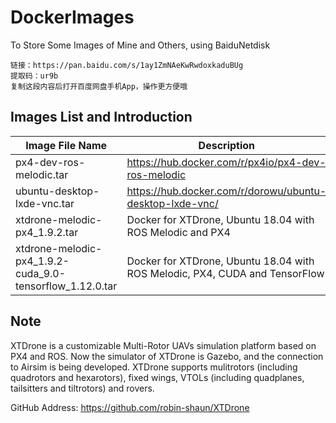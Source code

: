 # DockerImages
To Store Some Images of Mine and Others, using BaiduNetdisk
```
链接：https://pan.baidu.com/s/1ay1ZmNAeKwRwdoxkaduBUg 
提取码：ur9b 
复制这段内容后打开百度网盘手机App，操作更方便哦
```

## Images List and Introduction
|Image File Name                                           |Description                                                                |
|-|-|
|px4-dev-ros-melodic.tar                                   |https://hub.docker.com/r/px4io/px4-dev-ros-melodic                         |
|ubuntu-desktop-lxde-vnc.tar                               |https://hub.docker.com/r/dorowu/ubuntu-desktop-lxde-vnc/                   |
|xtdrone-melodic-px4_1.9.2.tar                             |Docker for XTDrone, Ubuntu 18.04 with ROS Melodic and PX4                  |
|xtdrone-melodic-px4_1.9.2-cuda_9.0-tensorflow_1.12.0.tar  |Docker for XTDrone, Ubuntu 18.04 with ROS Melodic, PX4, CUDA and TensorFlow|

## Note
XTDrone is a customizable Multi-Rotor UAVs simulation platform based on PX4 and ROS. Now the simulator of XTDrone is Gazebo, and the connection to Airsim is being developed. XTDrone supports mulitrotors (including quadrotors and hexarotors), fixed wings, VTOLs (including quadplanes, tailsitters and tiltrotors) and rovers.

GitHub Address: https://github.com/robin-shaun/XTDrone
